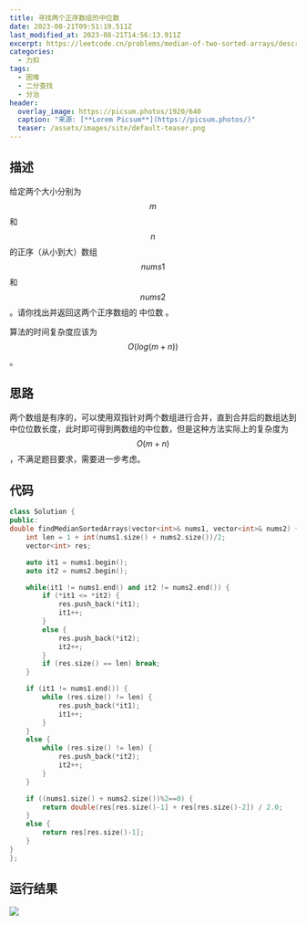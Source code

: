 ```yaml
---
title: 寻找两个正序数组的中位数
date: 2023-08-21T09:51:19.511Z
last_modified_at: 2023-08-21T14:56:13.911Z
excerpt: https://leetcode.cn/problems/median-of-two-sorted-arrays/description/
categories:
  - 力扣
tags:
  - 困难
  - 二分查找
  - 分治
header:
  overlay_image: https://picsum.photos/1920/640
  caption: "来源: [**Lorem Picsum**](https://picsum.photos/)"
  teaser: /assets/images/site/default-teaser.png
---
```

## 描述

给定两个大小分别为 $$m$$ 和 $$n$$ 的正序（从小到大）数组 $$nums1$$ 和 $$nums2$$。请你找出并返回这两个正序数组的 中位数 。

算法的时间复杂度应该为 $$O(log (m+n))$$ 。

## 思路

两个数组是有序的，可以使用双指针对两个数组进行合并，直到合并后的数组达到中位位数长度，此时即可得到两数组的中位数，但是这种方法实际上的复杂度为 $$O(m+n)$$，不满足题目要求，需要进一步考虑。

## 代码

```c++
class Solution {
public:
double findMedianSortedArrays(vector<int>& nums1, vector<int>& nums2) {
    int len = 1 + int(nums1.size() + nums2.size())/2;
    vector<int> res;

    auto it1 = nums1.begin();
    auto it2 = nums2.begin();

    while(it1 != nums1.end() and it2 != nums2.end()) {
        if (*it1 <= *it2) {
            res.push_back(*it1);
            it1++;
        }
        else {
            res.push_back(*it2);
            it2++;
        }
        if (res.size() == len) break;
    }

    if (it1 != nums1.end()) {
        while (res.size() != len) {
            res.push_back(*it1);
            it1++;
        }
    }
    else {
        while (res.size() != len) {
            res.push_back(*it2);
            it2++;
        }
    }

    if ((nums1.size() + nums2.size())%2==0) {
        return double(res[res.size()-1] + res[res.size()-2]) / 2.0;
    }
    else {
        return res[res.size()-1];
    }
}
};
```

## 运行结果

![](/UltBlog/assets/images/uploads/截图-2023-08-21-18-07-48.png)